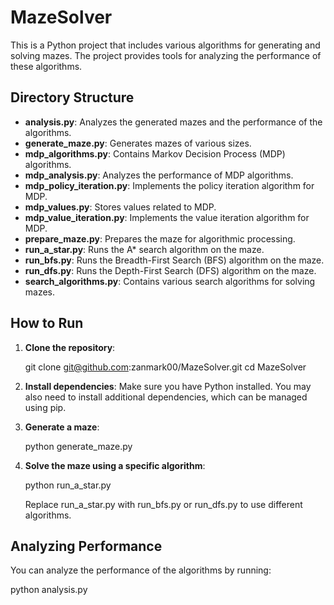 # MazeSolver

This is a Python project that includes various algorithms for generating and solving mazes. The project provides tools for analyzing the performance of these algorithms.

## Directory Structure

- **analysis.py**: Analyzes the generated mazes and the performance of the algorithms.
- **generate_maze.py**: Generates mazes of various sizes.
- **mdp_algorithms.py**: Contains Markov Decision Process (MDP) algorithms.
- **mdp_analysis.py**: Analyzes the performance of MDP algorithms.
- **mdp_policy_iteration.py**: Implements the policy iteration algorithm for MDP.
- **mdp_values.py**: Stores values related to MDP.
- **mdp_value_iteration.py**: Implements the value iteration algorithm for MDP.
- **prepare_maze.py**: Prepares the maze for algorithmic processing.
- **run_a_star.py**: Runs the A* search algorithm on the maze.
- **run_bfs.py**: Runs the Breadth-First Search (BFS) algorithm on the maze.
- **run_dfs.py**: Runs the Depth-First Search (DFS) algorithm on the maze.
- **search_algorithms.py**: Contains various search algorithms for solving mazes.

## How to Run

1. **Clone the repository**:

   git clone git@github.com:zanmark00/MazeSolver.git
   cd MazeSolver

2. **Install dependencies**:
   Make sure you have Python installed. You may also need to install additional dependencies, which can be managed using pip.

3. **Generate a maze**:

   python generate_maze.py

4. **Solve the maze using a specific algorithm**:

   python run_a_star.py

   Replace run_a_star.py with run_bfs.py or run_dfs.py to use different algorithms.

## Analyzing Performance

You can analyze the performance of the algorithms by running:

   python analysis.py

